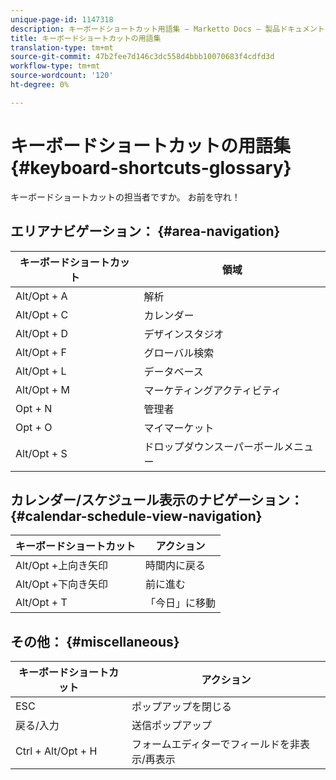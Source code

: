 ```yaml
---
unique-page-id: 1147318
description: キーボードショートカット用語集 — Marketto Docs — 製品ドキュメント
title: キーボードショートカットの用語集
translation-type: tm+mt
source-git-commit: 47b2fee7d146c3dc558d4bbb10070683f4cdfd3d
workflow-type: tm+mt
source-wordcount: '120'
ht-degree: 0%

---
```



# キーボードショートカットの用語集 {#keyboard-shortcuts-glossary}

キーボードショートカットの担当者ですか。 お前を守れ！

## エリアナビゲーション： {#area-navigation}

| キーボードショートカット | 領域 |
|---|---|
| Alt/Opt + A | 解析 |
| Alt/Opt + C | カレンダー |
| Alt/Opt + D | デザインスタジオ |
| Alt/Opt + F | グローバル検索 |
| Alt/Opt + L | データベース |
| Alt/Opt + M | マーケティングアクティビティ |
| Opt + N | 管理者 |
| Opt + O | マイマーケット |
| Alt/Opt + S | ドロップダウンスーパーボールメニュー |

## カレンダー/スケジュール表示のナビゲーション：  {#calendar-schedule-view-navigation}

| キーボードショートカット | アクション |
|---|---|
| Alt/Opt +上向き矢印 | 時間内に戻る |
| Alt/Opt +下向き矢印 | 前に進む |
| Alt/Opt + T | 「今日」に移動 |

## その他： {#miscellaneous}

| キーボードショートカット | アクション |
|---|---|
| ESC | ポップアップを閉じる |
| 戻る/入力 | 送信ポップアップ |
| Ctrl + Alt/Opt + H | フォームエディターでフィールドを非表示/再表示 |


